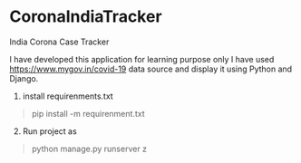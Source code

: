 # CoronaIndiaTracker
India Corona Case Tracker

I have developed this application for learning purpose only I have used https://www.mygov.in/covid-19 data source and display it using Python and Django.

1. install requirenments.txt

 >pip install -m requirenment.txt
 
2. Run project as

> python manage.py runserver
 z